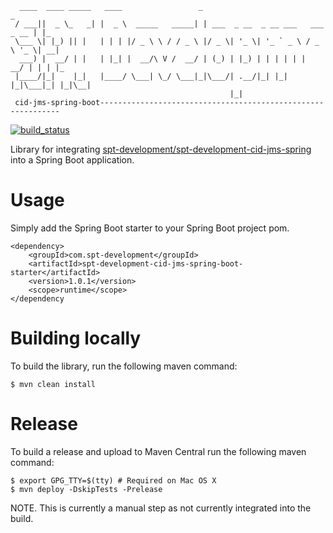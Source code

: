 ````
  ____  ____ _____   ____                 _                                  _   
 / ___||  _ \_   _| |  _ \  _____   _____| | ___  _ __  _ __ ___   ___ _ __ | |_ 
 \___ \| |_) || |   | | | |/ _ \ \ / / _ \ |/ _ \| '_ \| '_ ` _ \ / _ \ '_ \| __|
  ___) |  __/ | |   | |_| |  __/\ V /  __/ | (_) | |_) | | | | | |  __/ | | | |_ 
 |____/|_|    |_|   |____/ \___| \_/ \___|_|\___/| .__/|_| |_| |_|\___|_| |_|\__|
                                                 |_|                                           
 cid-jms-spring-boot-------------------------------------------------------------
````

[![build_status](https://travis-ci.com/spt-development/spt-development-cid-jms-spring-boot.svg?branch=main)](https://travis-ci.com/spt-development/spt-development-cid-jms-spring-boot)

Library for integrating 
[spt-development/spt-development-cid-jms-spring](https://github.com/spt-development/spt-development-cid-jms-spring) 
into a Spring Boot application.

Usage
=====

Simply add the Spring Boot starter to your Spring Boot project pom.

    <dependency>
        <groupId>com.spt-development</groupId>
        <artifactId>spt-development-cid-jms-spring-boot-starter</artifactId>
        <version>1.0.1</version>
        <scope>runtime</scope>
    </dependency

Building locally
================

To build the library, run the following maven command:

    $ mvn clean install

Release
=======

To build a release and upload to Maven Central run the following maven command:

    $ export GPG_TTY=$(tty) # Required on Mac OS X
    $ mvn deploy -DskipTests -Prelease

NOTE. This is currently a manual step as not currently integrated into the build.